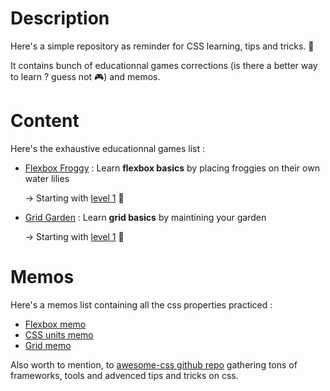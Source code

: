 # Description

Here's a simple repository as reminder for CSS learning, tips and tricks. :eyes:

It contains bunch of educationnal games corrections (is there a better way to learn ? guess not :video_game:) and memos.

# Content

Here's the exhaustive educationnal games list : 

- [Flexbox Froggy](https://flexboxfroggy.com/) : Learn **flexbox basics** by placing froggies on their own water lilies

    &rarr;  Starting with [level 1](./games/flexboxfroggy/level1.md) :eyes:

- [Grid Garden](https://codepip.com/games/grid-garden/) : Learn **grid basics** by maintining your garden

    &rarr;  Starting with [level 1](./games/gridgarden/level1.md) :eyes:

# Memos

Here's a memos list containing all the css properties practiced : 

- [Flexbox memo](./memos/flex.md)
- [CSS units memo](./memos/units.md)
- [Grid memo](./memos/grid.md)

Also worth to mention, to [awesome-css github repo](https://github.com/awesome-css-group/awesome-css) gathering tons of frameworks, tools and advenced tips and tricks on css.